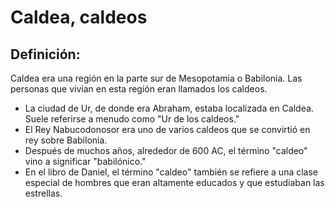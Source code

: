 # Caldea, caldeos

## Definición: 

Caldea era una región en la parte sur de Mesopotamia o Babilonia. Las  personas que vivían en esta región eran llamados los caldeos.

* La ciudad de Ur, de donde era Abraham, estaba localizada en Caldea. Suele referirse a menudo como "Ur de los caldeos."
* El Rey Nabucodonosor era uno de varios caldeos que se convirtió en rey sobre Babilonia.
* Después de muchos años, alrededor de 600 AC, el término "caldeo" vino a significar "babilónico."
* En el libro de Daniel, el término "caldeo" también se refiere a una clase especial de hombres que eran altamente educados y que estudiaban las estrellas.

